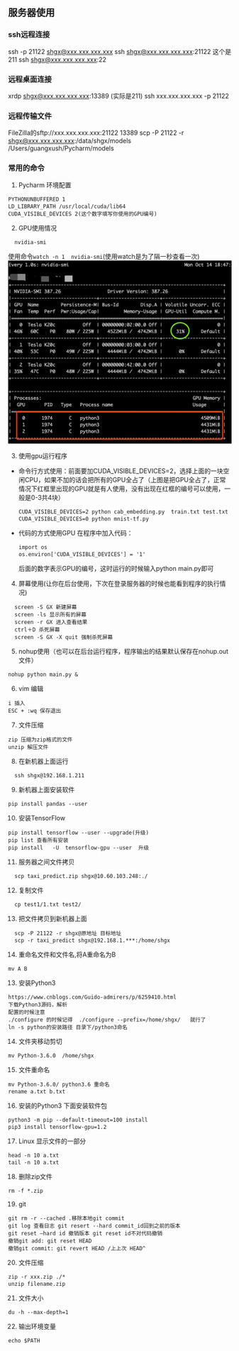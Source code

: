 ## 服务器使用

### ssh远程连接

ssh -p 21122 shgx@xxx.xxx.xxx.xxx
ssh shgx@xxx.xxx.xxx.xxx:21122 这个是211
ssh shgx@xxx.xxx.xxx.xxx:22

### 远程桌面连接
xrdp shgx@xxx.xxx.xxx.xxx:13389 (实际是211)
ssh xxx.xxx.xxx.xxx -p 21122

### 远程传输文件
FileZilla的sftp://xxx.xxx.xxx.xxx:21122   13389
scp -P 21122 -r shgx@xxx.xxx.xxx.xxx:/data/shgx/models /Users/guangxush/Pycharm/models

### 常用的命令

1. Pycharm 环境配置

```text
PYTHONUNBUFFERED 1
LD_LIBRARY_PATH /usr/local/cuda/lib64
CUDA_VISIBLE_DEVICES 2(这个数字填写你使用的GPU编号)
```

2. GPU使用情况

  ```
    nvidia-smi
  ```
  使用命令```watch -n 1  nvidia-smi```(使用watch是为了隔一秒查看一次)
  ![GPU使用情况](https://github.com/guangxush/iTechHeart/blob/master/image/Server/RPC11.png)
  
3. 使用gpu运行程序
  - 命令行方式使用：前面要加CUDA_VISIBLE_DEVICES=2，选择上面的一块空闲CPU，如果不加的话会把所有的GPU全占了（上图是把GPU全占了，正常情况下红框里出现的GPU就是有人使用，没有出现在红框的编号可以使用，一般是0-3共4块）
     
     ```
     CUDA_VISIBLE_DEVICES=2 python cab_embedding.py  train.txt test.txt
     CUDA_VISIBLE_DEVICES=0 python mnist-tf.py 
     ```
     
  - 代码的方式使用GPU
     在程序中加入代码：
      
      ```text
      import os
      os.environ['CUDA_VISIBLE_DEVICES'] = '1'
      ```
      
      后面的数字表示GPU的编号，这时运行的时候输入python main.py即可 
4. 屏幕使用(让你在后台使用，下次在登录服务器的时候也能看到程序的执行情况)
```
  screen -S GX 新建屏幕
  screen -ls 显示所有的屏幕
  screen -r GX 进入查看结果
  ctrl＋D 杀死屏幕
  screen -S GX -X quit 强制杀死屏幕
```

5. nohup使用（也可以在后台运行程序，程序输出的结果默认保存在nohup.out文件）  
```
nohup python main.py &
```

6. vim 编辑
 ``` 
 i 插入
 ESC + :wq 保存退出
 ```
  
7. 文件压缩
```
zip 压缩为zip格式的文件
unzip 解压文件
```

8. 在新机器上面运行
```
  ssh shgx@192.168.1.211 
```

9. 新机器上面安装软件 
```
pip install pandas --user
```

10. 安装TensorFlow
```
pip install tensorflow --user --upgrade(升级)
pip list 查看所有安装
pip install   -U  tensorflow-gpu --user  升级
```

11. 服务器之间文件拷贝
```
  scp taxi_predict.zip shgx@10.60.103.248:./
```

12. 复制文件
```
  cp test1/1.txt test2/
```

13. 把文件拷贝到新机器上面
```
  scp -P 21122 -r shgx@原地址 目标地址
  scp -r taxi_predict shgx@192.168.1.***:/home/shgx
```

14. 重命名文件和文件名,将A重命名为B
```
mv A B 
```
13. 安装Python3
```
https://www.cnblogs.com/Guido-admirers/p/6259410.html
下载Python3源码，解析
配置的时候注意
./configure 的时候记得  ./configure --prefix=/home/shgx/   就行了
ln -s python的安装路径 目录下/python3命名
```
14. 文件夹移动剪切
```
mv Python-3.6.0  /home/shgx
```
15. 文件重命名
```
mv Python-3.6.0/ python3.6 重命名
rename a.txt b.txt
```
16. 安装的Python3 下面安装软件包
```
python3 -m pip --default-timeout=100 install 
pip3 install tensorflow-gpu=1.2
```
17. Linux 显示文件的一部分
```
head -n 10 a.txt
tail -n 10 a.txt
```
18. 删除zip文件
```
rm -f *.zip
```
19. git
```
git rm -r --cached .移除本地git commit
git log 查看日志 git resert --hard commit_id回到之前的版本
git reset –hard id 撤销版本 git reset id不对代码撤销
撤销git add: git reset HEAD
撤销git commit: git revert HEAD /上上次 HEAD^
```
20. 文件压缩
```
zip -r xxx.zip ./*
unzip filename.zip
```
21. 文件大小
```
du -h --max-depth=1
```
22. 输出环境变量
```
echo $PATH
```
